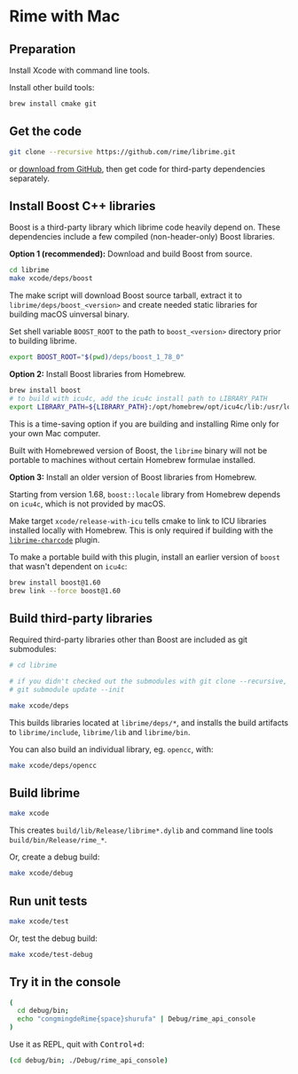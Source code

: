 # Rime with Mac

## Preparation

Install Xcode with command line tools.

Install other build tools:

``` sh
brew install cmake git
```

## Get the code

``` sh
git clone --recursive https://github.com/rime/librime.git
```
or [download from GitHub](https://github.com/rime/librime), then get code for
third-party dependencies separately.

## Install Boost C++ libraries

Boost is a third-party library which librime code heavily depend on.
These dependencies include a few compiled (non-header-only) Boost libraries.

**Option 1 (recommended):** Download and build Boost from source.

``` sh
cd librime
make xcode/deps/boost
```

The make script will download Boost source tarball, extract it to
`librime/deps/boost_<version>` and create needed static libraries
for building macOS uinversal binary.

Set shell variable `BOOST_ROOT` to the path to `boost_<version>` directory prior
to building librime.

``` sh
export BOOST_ROOT="$(pwd)/deps/boost_1_78_0"
```

**Option 2:** Install Boost libraries from Homebrew.

``` sh
brew install boost
# to build with icu4c, add the icu4c install path to LIBRARY_PATH
export LIBRARY_PATH=${LIBRARY_PATH}:/opt/homebrew/opt/icu4c/lib:/usr/local/opt/icu4c/lib
```

This is a time-saving option if you are building and installing Rime only for your
own Mac computer.

Built with Homebrewed version of Boost, the `librime` binary will not be
portable to machines without certain Homebrew formulae installed.

**Option 3:** Install an older version of Boost libraries from Homebrew.

Starting from version 1.68, `boost::locale` library from Homebrew depends on
`icu4c`, which is not provided by macOS.

Make target `xcode/release-with-icu` tells cmake to link to ICU libraries
installed locally with Homebrew. This is only required if building with the
[`librime-charcode`](https://github.com/rime/librime-charcode) plugin.

To make a portable build with this plugin, install an earlier version of
`boost` that wasn't dependent on `icu4c`:

``` sh
brew install boost@1.60
brew link --force boost@1.60
```

## Build third-party libraries

Required third-party libraries other than Boost are included as git submodules:

``` sh
# cd librime

# if you didn't checked out the submodules with git clone --recursive, now do:
# git submodule update --init

make xcode/deps
```

This builds libraries located at `librime/deps/*`, and installs the build
artifacts to `librime/include`, `librime/lib` and `librime/bin`.

You can also build an individual library, eg. `opencc`, with:

``` sh
make xcode/deps/opencc
```

## Build librime

``` sh
make xcode
```
This creates `build/lib/Release/librime*.dylib` and command line tools
`build/bin/Release/rime_*`.

Or, create a debug build:

``` sh
make xcode/debug
```

## Run unit tests

``` sh
make xcode/test
```

Or, test the debug build:

``` sh
make xcode/test-debug
```

## Try it in the console

``` sh
(
  cd debug/bin;
  echo "congmingdeRime{space}shurufa" | Debug/rime_api_console
)
```

Use it as REPL, quit with <kbd>Control+d</kbd>:

``` sh
(cd debug/bin; ./Debug/rime_api_console)
```
